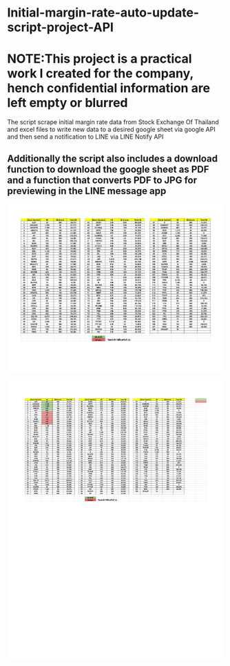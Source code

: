 # Initial-margin-rate-auto-update-script-project-API
# NOTE:This project is a practical work I created for the company, hench confidential information are left empty or blurred
The script scrape initial margin rate data from Stock Exchange Of Thailand and excel files to write new data to a desired google sheet via google API and then send a notification to LINE via LINE Notify API



## Additionally the script also includes a download function to download the google sheet as PDF and a function that converts PDF to JPG for previewing in the LINE message app

![](page0.jpg)

![](page5.jpg)
